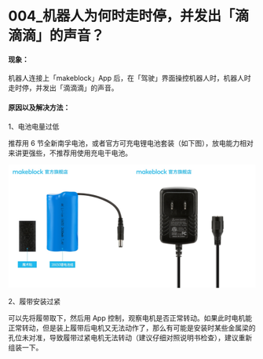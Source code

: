 # 004\_机器人为何时走时停，并发出「滴滴滴」的声音？

#### 现象：

机器人连接上「makeblock」App 后，在「驾驶」界面操控机器人时，机器人时走时停，并发出「滴滴滴」的声音。

#### 原因以及解决方法：

1、电池电量过低

推荐用 6 节全新南孚电池，或者官方可充电锂电池套装（如下图），放电能力相对来讲更强些，不推荐用使用充电干电池。

![](../.gitbook/assets/18650-chong-dian-qi-fu-ben.jpg)

2、履带安装过紧

可以先将履带取下，然后用 App 控制，观察电机是否正常转动。如果此时电机能正常转动，但是装上履带后电机又无法动作了，那么有可能是安装时某些金属梁的孔位未对准，导致履带过紧电机无法转动（建议仔细对照说明书检查），建议重新组装一下。

